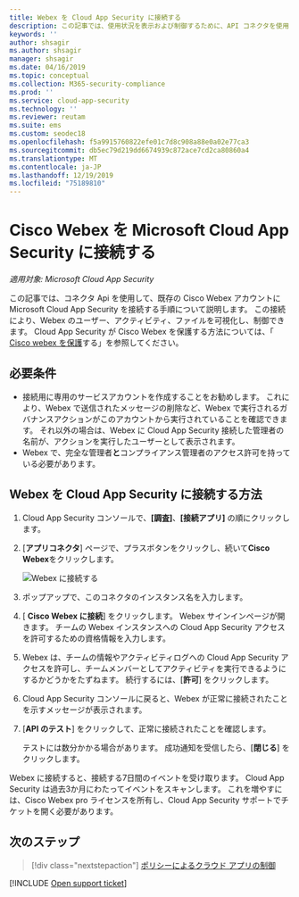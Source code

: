 ```yaml
---
title: Webex を Cloud App Security に接続する
description: この記事では、使用状況を表示および制御するために、API コネクタを使用して Cloud App Security に Webex アプリを接続する方法について説明します。
keywords: ''
author: shsagir
ms.author: shsagir
manager: shsagir
ms.date: 04/16/2019
ms.topic: conceptual
ms.collection: M365-security-compliance
ms.prod: ''
ms.service: cloud-app-security
ms.technology: ''
ms.reviewer: reutam
ms.suite: ems
ms.custom: seodec18
ms.openlocfilehash: f5a9915760822efe01c7d8c908a88e0a02e77ca3
ms.sourcegitcommit: db5ec79d219dd6674939c872ace7cd2ca80860a4
ms.translationtype: MT
ms.contentlocale: ja-JP
ms.lasthandoff: 12/19/2019
ms.locfileid: "75189810"
---
```

# <a name="connect-cisco-webex-to-microsoft-cloud-app-security"></a>Cisco Webex を Microsoft Cloud App Security に接続する

*適用対象: Microsoft Cloud App Security*

この記事では、コネクタ Api を使用して、既存の Cisco Webex アカウントに Microsoft Cloud App Security を接続する手順について説明します。 この接続により、Webex のユーザー、アクティビティ、ファイルを可視化し、制御できます。 Cloud App Security が Cisco Webex を保護する方法については、「 [Cisco webex を保護](protect-webex.md)する」を参照してください。

## <a name="prerequisites"></a>必要条件

- 接続用に専用のサービスアカウントを作成することをお勧めします。 これにより、Webex で送信されたメッセージの削除など、Webex で実行されるガバナンスアクションがこのアカウントから実行されていることを確認できます。 それ以外の場合は、Webex に Cloud App Security 接続した管理者の名前が、アクションを実行したユーザーとして表示されます。
- Webex で、完全な管理者**と**コンプライアンス管理者のアクセス許可を持っている必要があります。

## <a name="how-to-connect-webex-to-cloud-app-security"></a>Webex を Cloud App Security に接続する方法

1. Cloud App Security コンソールで、**[調査]**、**[接続アプリ]** の順にクリックします。

1. [**アプリコネクタ**] ページで、プラスボタンをクリックし、続いて**Cisco Webex**をクリックします。

    ![Webex に接続する](media/cisco-webex.png "Webex に接続する")

1. ポップアップで、このコネクタのインスタンス名を入力します。

1. [ **Cisco Webex に接続**] をクリックします。 Webex サインインページが開きます。 チームの Webex インスタンスへの Cloud App Security アクセスを許可するための資格情報を入力します。

1. Webex は、チームの情報やアクティビティログへの Cloud App Security アクセスを許可し、チームメンバーとしてアクティビティを実行できるようにするかどうかをたずねます。 続行するには、[**許可**] をクリックします。

1. Cloud App Security コンソールに戻ると、Webex が正常に接続されたことを示すメッセージが表示されます。

1. [**API のテスト**] をクリックして、正常に接続されたことを確認します。

    テストには数分かかる場合があります。 成功通知を受信したら、[**閉じる**] をクリックします。

Webex に接続すると、接続する7日間のイベントを受け取ります。 Cloud App Security は過去3か月にわたってイベントをスキャンします。 これを増やすには、Cisco Webex pro ライセンスを所有し、Cloud App Security サポートでチケットを開く必要があります。

## <a name="next-steps"></a>次のステップ

> [!div class="nextstepaction"]
> [ポリシーによるクラウド アプリの制御](control-cloud-apps-with-policies.md)

[!INCLUDE [Open support ticket](includes/support.md)]
